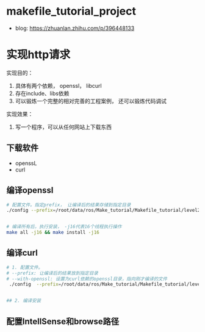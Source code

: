 # makefile_tutorial_project
- blog: https://zhuanlan.zhihu.com/p/396448133


# 实现http请求

实现目的：
1. 具体有两个依赖， openssl， libcurl
2. 存在include、libs依赖
3. 可以锻炼一个完整的相对完善的工程案例， 还可以锻炼代码调试

实现效果： 
1. 写一个程序，可以从任何网站上下载东西


## 下载软件
- openssL
- curl


## 编译openssl
```bash
# 配置文件。指定prefix， 让编译后的结果存储到指定目录
./config --prefix=/root/data/ros/Make_tutorial/Makefile_tutorial/level2/lean/openssl-1.1.1j 


# 编译所有后，执行安装， -j16代表16个线程执行操作
make all -j16 && make install -j16
```


## 编译curl

```bash
# 1. 配置文件。 
# --prefix: 让编译后的结果放到指定目录
# --with-openssl: 设置为curl依赖的openssl目录，指向刚才编译的文件
 ./config  --prefix=/root/data/ros/Make_tutorial/Makefile_tutorial/level2/lean/openssl-1.1.1j


## 2. 编译安装
```



## 配置IntellSense和browse路径
